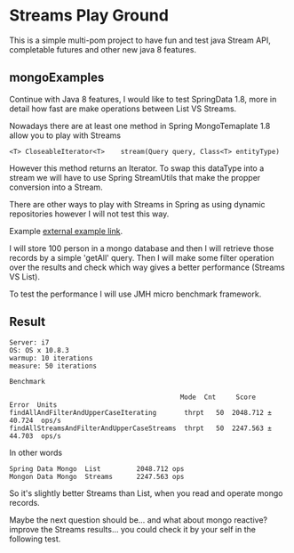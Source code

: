 # Streams Play Ground

This is a simple multi-pom project to have fun and test java Stream API, completable futures and other new java 8 features. 

## mongoExamples

Continue with Java 8 features, I would like to test SpringData 1.8, more in detail how fast are make operations between List VS Streams. 

Nowadays there are at least one method in Spring MongoTemaplate 1.8 allow you to play with Streams 


```
<T> CloseableIterator<T>	stream(Query query, Class<T> entityType)
``` 

However this method returns an Iterator. To swap this dataType into a stream we will have to use Spring StreamUtils that make the propper conversion into a Stream. 

There are other ways to play with Streams in Spring as using dynamic repositories however I will not test this way. 

Example <a href="https://github.com/spring-projects/spring-data-examples/blob/master/jpa/java8/src/main/java/example/springdata/jpa/java8/CustomerRepository.java">
external example link</a>.</p>

I will store 100 person in a mongo database and then I will retrieve those records by a simple 'getAll' query. Then I will make some filter operation over the results and check which way gives a better performance (Streams VS List). 

To test the performance I will use JMH micro benchmark framework. 

## Result
 
 ```
 Server: i7
 OS: OS x 10.8.3
 warmup: 10 iterations
 measure: 50 iterations
 
 Benchmark                                                                                                             
 
                                            Mode  Cnt     Score    Error  Units
findAllAndFilterAndUpperCaseIterating       thrpt   50  2048.712 ± 40.724  ops/s
findAllStreamsAndFilterAndUpperCaseStreams  thrpt   50  2247.563 ± 44.703  ops/s

 ```

In other words

 ```
 Spring Data Mongo  List         2048.712 ops
 Mongon Data Mongo  Streams      2247.563 ops
 ```
So it's slightly better Streams than List, when you read and operate mongo records. 

Maybe the next question should be… and what about mongo reactive? improve the Streams results… you could check it by your self in the following test.
 



